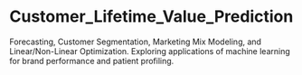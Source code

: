 # Customer_Lifetime_Value_Prediction
Forecasting, Customer Segmentation, Marketing Mix Modeling, and Linear/Non-Linear Optimization. Exploring applications of machine learning for brand performance and patient profiling.
